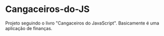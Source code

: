 # Cangaceiros-do-JS
Projeto seguindo o livro "Cangaceiros do JavaScript".
Basicamente é uma aplicação de finanças.
